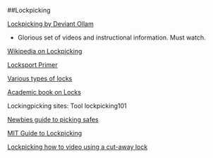 ##Lockpicking


[Lockpicking by Deviant Ollam](http://deviating.net/lockpicking/videos.html)
* Glorious set of videos and instructional information. Must watch.


[Wikipedia on Lockpicking](https://en.wikipedia.org/wiki/Lock_picking)


[Locksport Primer](http://pdf.textfiles.com/security/lsiguide.pdf)

[Various types of locks](https://securitysnobs.com/Types-Of-Locks.html)

[Academic book on Locks](https://www.goodreads.com/book/show/525753.Locks_Safes_and_Security)

Lockingpicking sites:
	Tool
	lockpicking101



[Newbies guide to picking safes](http://cybergibbons.com/lockpicking-2/a-newbies-guide-to-safes/)


[MIT Guide to Lockpicking](http://www.capricorn.org/~akira/home/lockpick/)

[Lockpicking how to video using a cut-away lock](http://www.youtube.com/watch?v=LSt0RxkA_f8)
